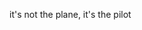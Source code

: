 it's not the plane, it's the pilot

<!---
cvhcvhcvh/cvhcvhcvh is a ✨ special ✨ repository because its `README.md` (this file) appears on your GitHub profile.
You can click the Preview link to take a look at your changes.
--->
